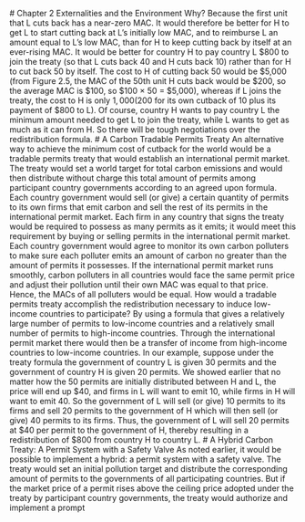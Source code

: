 \# Chapter 2 Externalities and the Environment Why? Because the first unit that L cuts back has a near-zero MAC. It would therefore be better for H to get L to start cutting back at L’s initially low MAC, and to reimburse L an amount equal to L’s low MAC, than for H to keep cutting back by itself at an ever-rising MAC. It would be better for country H to pay country L $800 to join the treaty (so that L cuts back 40 and H cuts back 10) rather than for H to cut back 50 by itself. The cost to H of cutting back 50 would be $5,000 (from Figure 2.5, the MAC of the 50th unit H cuts back would be $200, so the average MAC is $100, so $100 × 50 = $5,000), whereas if L joins the treaty, the cost to H is only $1,000 ($200 for its own cutback of 10 plus its payment of $800 to L). Of course, country H wants to pay country L the minimum amount needed to get L to join the treaty, while L wants to get as much as it can from H. So there will be tough negotiations over the redistribution formula. # A Carbon Tradable Permits Treaty An alternative way to achieve the minimum cost of cutback for the world would be a tradable permits treaty that would establish an international permit market. The treaty would set a world target for total carbon emissions and would then distribute without charge this total amount of permits among participant country governments according to an agreed upon formula. Each country government would sell (or give) a certain quantity of permits to its own firms that emit carbon and sell the rest of its permits in the international permit market. Each firm in any country that signs the treaty would be required to possess as many permits as it emits; it would meet this requirement by buying or selling permits in the international permit market. Each country government would agree to monitor its own carbon polluters to make sure each polluter emits an amount of carbon no greater than the amount of permits it possesses. If the international permit market runs smoothly, carbon polluters in all countries would face the same permit price and adjust their pollution until their own MAC was equal to that price. Hence, the MACs of all polluters would be equal. How would a tradable permits treaty accomplish the redistribution necessary to induce low-income countries to participate? By using a formula that gives a relatively large number of permits to low-income countries and a relatively small number of permits to high-income countries. Through the international permit market there would then be a transfer of income from high-income countries to low-income countries. In our example, suppose under the treaty formula the government of country L is given 30 permits and the government of country H is given 20 permits. We showed earlier that no matter how the 50 permits are initially distributed between H and L, the price will end up $40, and firms in L will want to emit 10, while firms in H will want to emit 40. So the government of L will sell (or give) 10 permits to its firms and sell 20 permits to the government of H which will then sell (or give) 40 permits to its firms. Thus, the government of L will sell 20 permits at $40 per permit to the government of H, thereby resulting in a redistribution of $800 from country H to country L. # A Hybrid Carbon Treaty: A Permit System with a Safety Valve As noted earlier, it would be possible to implement a hybrid: a permit system with a safety valve. The treaty would set an initial pollution target and distribute the corresponding amount of permits to the governments of all participating countries. But if the market price of a permit rises above the ceiling price adopted under the treaty by participant country governments, the treaty would authorize and implement a prompt
